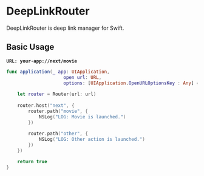 # DeepLinkRouter

DeepLinkRouter is deep link manager for Swift.


## Basic Usage

**`URL: your-app://next/movie`**

```swift
func application(_ app: UIApplication,
                     open url: URL,
                     options: [UIApplication.OpenURLOptionsKey : Any] = [:]) -> Bool {
        
    let router = Router(url: url)
        
    router.host("next", {
        router.path("movie", {
            NSLog("LOG: Movie is launched.")
        })
            
        router.path("other", {
            NSLog("LOG: Other action is launched.")
        })
    })

    return true
}
```
